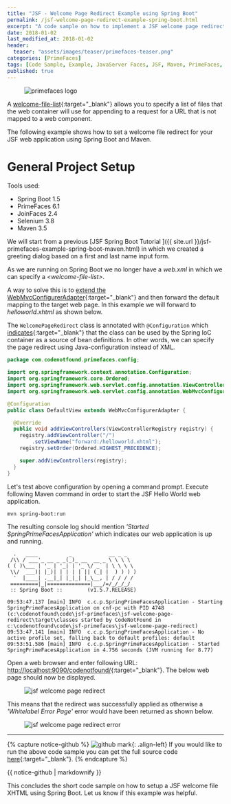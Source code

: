 ```yaml
---
title: "JSF - Welcome Page Redirect Example using Spring Boot"
permalink: /jsf-welcome-page-redirect-example-spring-boot.html
excerpt: "A code sample on how to implement a JSF welcome page redirect using Spring Boot."
date: 2018-01-02
last_modified_at: 2018-01-02
header:
  teaser: "assets/images/teaser/primefaces-teaser.png"
categories: [PrimeFaces]
tags: [Code Sample, Example, JavaServer Faces, JSF, Maven, PrimeFaces, Redirect, Spring Boot, Welcome File, Welcome Page]
published: true
---
```


<figure>
  <img src="{{ site.url }}/assets/images/logo/primefaces-logo.png" alt="primefaces logo" class="logo">
</figure>

A [welcome-file-list](https://docs.oracle.com/cd/E19798-01/821-1841/bnaer/index.html){:target="_blank"} allows you to specify a list of files that the web container will use for appending to a request for a URL that is not mapped to a web component.

The following example shows how to set a welcome file redirect for your JSF web application using Spring Boot and Maven.

# General Project Setup

Tools used:
* Spring Boot 1.5
* PrimeFaces 6.1
* JoinFaces 2.4
* Selenium 3.8
* Maven 3.5

We will start from a previous [JSF Spring Boot Tutorial ]({{ site.url }}/jsf-primefaces-example-spring-boot-maven.html) in which we created a greeting dialog based on a first and last name input form.

As we are running on Spring Boot we no longer have a <var>web.xml</var> in which we can specify a <var>&lt;welcome-file-list&gt;</var>.

A way to solve this is to [extend the WebMvcConfigurerAdapter](https://stackoverflow.com/a/29054676/4201470){:target="_blank"} and then forward the default mapping to the target web page. In this example we will forward to <var>helloworld.xhtml</var> as shown below.

The `WelcomePageRedirect` class is annotated with `@Configuration` which [indicates](https://docs.spring.io/spring/docs/4.3.13.RELEASE/spring-framework-reference/html/beans.html#beans-java-basic-concepts){:target="_blank"} that the class can be used by the Spring IoC container as a source of bean definitions. In other words, we can specify the page redirect using Java-configuration instead of XML.

``` java
package com.codenotfound.primefaces.config;

import org.springframework.context.annotation.Configuration;
import org.springframework.core.Ordered;
import org.springframework.web.servlet.config.annotation.ViewControllerRegistry;
import org.springframework.web.servlet.config.annotation.WebMvcConfigurerAdapter;

@Configuration
public class DefaultView extends WebMvcConfigurerAdapter {

  @Override
  public void addViewControllers(ViewControllerRegistry registry) {
    registry.addViewController("/")
        .setViewName("forward:/helloworld.xhtml");
    registry.setOrder(Ordered.HIGHEST_PRECEDENCE);

    super.addViewControllers(registry);
  }
}
```

Let's test above configuration by opening a command prompt. Execute following Maven command in order to start the JSF Hello World web application.

``` plaintext
mvn spring-boot:run
```

The resulting console log should mention <var>'Started SpringPrimeFacesApplication'</var> which indicates our web application is up and running.

``` plaintext
  .   ____          _            __ _ _
 /\\ / ___'_ __ _ _(_)_ __  __ _ \ \ \ \
( ( )\___ | '_ | '_| | '_ \/ _` | \ \ \ \
 \\/  ___)| |_)| | | | | || (_| |  ) ) ) )
  '  |____| .__|_| |_|_| |_\__, | / / / /
 =========|_|==============|___/=/_/_/_/
 :: Spring Boot ::        (v1.5.7.RELEASE)

09:53:47.137 [main] INFO  c.c.p.SpringPrimeFacesApplication - Starting SpringPrimeFacesApplication on cnf-pc with PID 4748 (c:\codenotfound\code\jsf-primefaces\jsf-welcome-page-redirect\target\classes started by CodeNotFound in c:\codenotfound\code\jsf-primefaces\jsf-welcome-page-redirect)
09:53:47.141 [main] INFO  c.c.p.SpringPrimeFacesApplication - No active profile set, falling back to default profiles: default
09:53:51.586 [main] INFO  c.c.p.SpringPrimeFacesApplication - Started SpringPrimeFacesApplication in 4.756 seconds (JVM running for 8.77)
```

Open a web browser and enter following URL: [http://localhost:9090/codenotfound/](http://localhost:9090/codenotfound/){:target="_blank"}. The below web page should now be displayed.

<figure>
  <img src="{{ site.url }}/assets/images/posts/jsf-primefaces/jsf-welcome-page-redirect.png" alt="jsf welcome page redirect">
</figure>

This means that the redirect was successfully applied as otherwise a <var>'Whitelabel Error Page'</var> error would have been returned as shown below.

<figure>
  <img src="{{ site.url }}/assets/images/posts/jsf-primefaces/jsf-welcome-page-redirect-error.png" alt="jsf welcome page redirect error">
</figure>

---

{% capture notice-github %}
![github mark](/assets/images/logos/github-mark.png){: .align-left}
If you would like to run the above code sample you can get the full source code [here](https://github.com/code-not-found/jsf-primefaces/tree/master/jsf-welcome-page-redirect){:target="_blank"}.
{% endcapture %}
<div class="notice--info">{{ notice-github | markdownify }}</div>

This concludes the short code sample on how to setup a JSF welcome file XHTML using Spring Boot. Let us know if this example was helpful.
